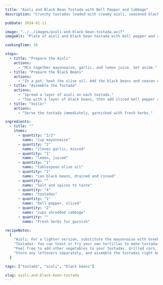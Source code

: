 ```yaml
---
title: "Aioli and Black Bean Tostada with Bell Pepper and Cabbage"
description: "Crunchy tostadas loaded with creamy aioli, seasoned black beans, crisp bell pepper, and shredded cabbage — a colorful, satisfying dish filled with diverse textures and flavors."

pubDate: 2024-01-11

image: "../../images/aioli-and-black-bean-tostada.avif"
imageAlt: "Plate of aioli and black bean tostada with bell pepper and cabbage"

cookingTime: 30

steps:
  - title: "Prepare the Aioli"
    actions:
      - "Mix together mayonnaise, garlic, and lemon juice. Set aside."
  - title: "Prepare the Black Beans"
    actions:
      - "In a pot, heat the olive oil. Add the black beans and season with salt and spices. Cook until heated through."
  - title: "Assemble the Tostada"
    actions:
      - "Spread a layer of aioli on each tostada."
      - "Top with a layer of black beans, then add sliced bell pepper and shredded cabbage."
  - title: "Voilà!"
    actions:
      - "Serve the tostada immediately, garnished with fresh herbs."

ingredients:
  - title: ""
    items:
      - quantity: "1/2"
        name: "cup mayonnaise"
      - quantity: "2"
        name: "cloves garlic, minced"
      - quantity: "1"
        name: "lemon, juiced"
      - quantity: "1"
        name: "tablespoon olive oil"
      - quantity: "1"
        name: "can black beans, drained and rinsed"
      - quantity: ""
        name: "Salt and spices to taste"
      - quantity: "4"
        name: "tostadas"
      - quantity: "1"
        name: "bell pepper, sliced"
      - quantity: "2"
        name: "cups shredded cabbage"
      - quantity: ""
        name: "Fresh herbs for garnish"

recipeNotes:
  [
    "Aioli: For a lighter version, substitute the mayonnaise with Greek yogurt.",
    "Tostadas: You can toast or fry your own tortillas to make tostadas, or use store-bought ones for convenience.",
    "Feel free to add other vegetables to your tostadas. Grilled corn, avocado, and tomatoes all work great.",
    "Store any leftovers separately, and assemble the tostadas right before serving to keep them crunchy.",
  ]

tags: ["tostada", "aioli", "black beans"]

slug: aioli-and-black-bean-tostada
---
```


